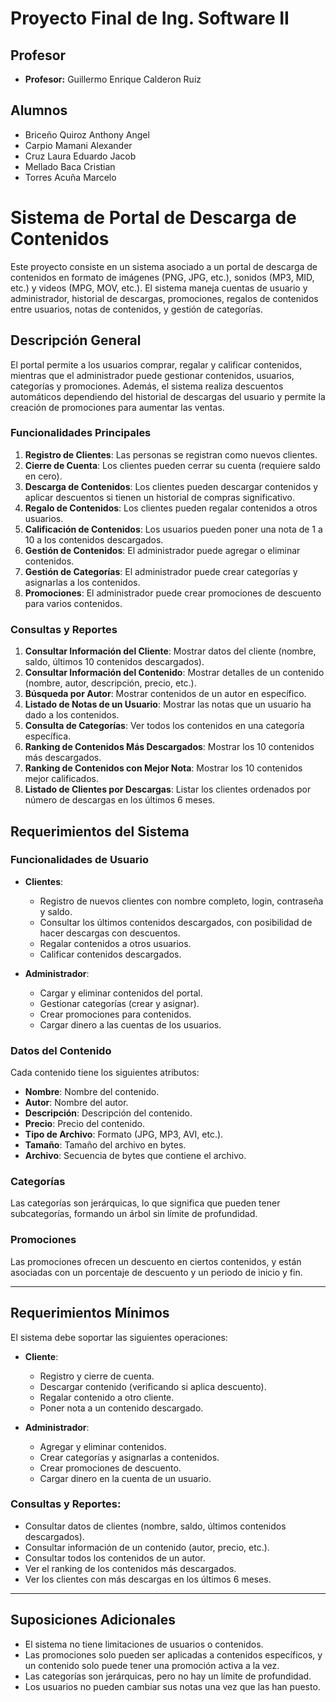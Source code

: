 #  Proyecto Final de Ing. Software II

## Profesor
- **Profesor:** Guillermo Enrique Calderon Ruiz

## Alumnos

- Briceño Quiroz Anthony Angel
- Carpio Mamani Alexander
- Cruz Laura Eduardo Jacob
- Mellado Baca Cristian
- Torres Acuña Marcelo


# Sistema de Portal de Descarga de Contenidos

Este proyecto consiste en un sistema asociado a un portal de descarga de contenidos en formato de imágenes (PNG, JPG, etc.), sonidos (MP3, MID, etc.) y videos (MPG, MOV, etc.). El sistema maneja cuentas de usuario y administrador, historial de descargas, promociones, regalos de contenidos entre usuarios, notas de contenidos, y gestión de categorías.

## Descripción General

El portal permite a los usuarios comprar, regalar y calificar contenidos, mientras que el administrador puede gestionar contenidos, usuarios, categorías y promociones. Además, el sistema realiza descuentos automáticos dependiendo del historial de descargas del usuario y permite la creación de promociones para aumentar las ventas.

### Funcionalidades Principales

1. **Registro de Clientes**: Las personas se registran como nuevos clientes.
2. **Cierre de Cuenta**: Los clientes pueden cerrar su cuenta (requiere saldo en cero).
3. **Descarga de Contenidos**: Los clientes pueden descargar contenidos y aplicar descuentos si tienen un historial de compras significativo.
4. **Regalo de Contenidos**: Los clientes pueden regalar contenidos a otros usuarios.
5. **Calificación de Contenidos**: Los usuarios pueden poner una nota de 1 a 10 a los contenidos descargados.
6. **Gestión de Contenidos**: El administrador puede agregar o eliminar contenidos.
7. **Gestión de Categorías**: El administrador puede crear categorías y asignarlas a los contenidos.
8. **Promociones**: El administrador puede crear promociones de descuento para varios contenidos.

### Consultas y Reportes

1. **Consultar Información del Cliente**: Mostrar datos del cliente (nombre, saldo, últimos 10 contenidos descargados).
2. **Consultar Información del Contenido**: Mostrar detalles de un contenido (nombre, autor, descripción, precio, etc.).
3. **Búsqueda por Autor**: Mostrar contenidos de un autor en específico.
4. **Listado de Notas de un Usuario**: Mostrar las notas que un usuario ha dado a los contenidos.
5. **Consulta de Categorías**: Ver todos los contenidos en una categoría específica.
6. **Ranking de Contenidos Más Descargados**: Mostrar los 10 contenidos más descargados.
7. **Ranking de Contenidos con Mejor Nota**: Mostrar los 10 contenidos mejor calificados.
8. **Listado de Clientes por Descargas**: Listar los clientes ordenados por número de descargas en los últimos 6 meses.

## Requerimientos del Sistema

### Funcionalidades de Usuario

- **Clientes**:
  - Registro de nuevos clientes con nombre completo, login, contraseña y saldo.
  - Consultar los últimos contenidos descargados, con posibilidad de hacer descargas con descuentos.
  - Regalar contenidos a otros usuarios.
  - Calificar contenidos descargados.
  
- **Administrador**:
  - Cargar y eliminar contenidos del portal.
  - Gestionar categorías (crear y asignar).
  - Crear promociones para contenidos.
  - Cargar dinero a las cuentas de los usuarios.

### Datos del Contenido

Cada contenido tiene los siguientes atributos:
- **Nombre**: Nombre del contenido.
- **Autor**: Nombre del autor.
- **Descripción**: Descripción del contenido.
- **Precio**: Precio del contenido.
- **Tipo de Archivo**: Formato (JPG, MP3, AVI, etc.).
- **Tamaño**: Tamaño del archivo en bytes.
- **Archivo**: Secuencia de bytes que contiene el archivo.

### Categorías

Las categorías son jerárquicas, lo que significa que pueden tener subcategorías, formando un árbol sin límite de profundidad.

### Promociones

Las promociones ofrecen un descuento en ciertos contenidos, y están asociadas con un porcentaje de descuento y un periodo de inicio y fin.

---

## Requerimientos Mínimos

El sistema debe soportar las siguientes operaciones:

- **Cliente**:
  - Registro y cierre de cuenta.
  - Descargar contenido (verificando si aplica descuento).
  - Regalar contenido a otro cliente.
  - Poner nota a un contenido descargado.
  
- **Administrador**:
  - Agregar y eliminar contenidos.
  - Crear categorías y asignarlas a contenidos.
  - Crear promociones de descuento.
  - Cargar dinero en la cuenta de un usuario.

### Consultas y Reportes:

- Consultar datos de clientes (nombre, saldo, últimos contenidos descargados).
- Consultar información de un contenido (autor, precio, etc.).
- Consultar todos los contenidos de un autor.
- Ver el ranking de los contenidos más descargados.
- Ver los clientes con más descargas en los últimos 6 meses.

---

## Suposiciones Adicionales

- El sistema no tiene limitaciones de usuarios o contenidos.
- Las promociones solo pueden ser aplicadas a contenidos específicos, y un contenido solo puede tener una promoción activa a la vez.
- Las categorías son jerárquicas, pero no hay un límite de profundidad.
- Los usuarios no pueden cambiar sus notas una vez que las han puesto.